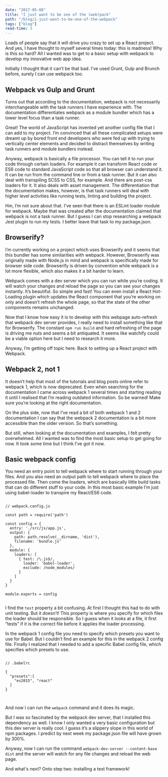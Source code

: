 ```yaml
---
date: "2017-05-08"
title: "I just want to be one of the (web)pack"
path: "/blog/i-just-want-to-be-one-of-the-webpack"
tags: ["blog"] 
read-time: 3
---
```


Loads of people say that it will drive you crazy to set up a React project. And yes, I have thought to myself several times today: this is madness! Why is this so hard? All I wanted was to get to a basic setup with webpack to develop my innovative web app idea.

<!--break-->

Initially I thought that it can’t be that bad. I’ve used Grunt, Gulp and Brunch before, surely I can use webpack too.

## Webpack vs Gulp and Grunt

Turns out that according to the documentation, webpack is not necessarily interchangeable with the task runners I have experience with. The documentation differentiates webpack as a module bundler which has a lower level focus than a task runner.

Great! The world of JavaScript has invented yet another config file that I can add to my project. I’m convinced that all these complicated setups were dreamt up by bored front end developers who were fed up with trying to vertically center elements and decided to distract themselves by writing task runners and module bundlers instead.

Anyway, webpack is basically a file processor. You can tell it to run your code through certain loaders. For example it can transform React code or ES6 code to standard JavaScript code so that all browser can understand it. It can be run from the command line or from a task runner. But it can also deal with transpiling SCSS to CSS, for example. And there are post-css loaders for it. It also deals with asset management. The differentiation that the documentation makes, however, is that task runners will deal with higher level activities like running tests, linting and building the project.

Hm, I’m not sure about that. I’ve seen that there is an ESLint loader module for webpack. Maybe that was created after the documentation claimed that webpack is not a task runner. But I guess I can stop researching a webpack Jest plugin to run my tests. I better leave that task to my package.json.

## Browserify?

I’m currently working on a project which uses Browserify and it seems that this bundler has some similarities with webpack. However, Browserify was originally made with Node.js in mind and webpack is specifically made for browser side code.
Browserify is driven by convention while webpack is a lot more flexible, which also makes it a bit harder to learn.

Webpack comes with a dev server which you can run while you’re coding. It will watch your changes and reload the page so you can see your changes instantly. It’s beautiful. So simple and fast! You can even install a React Hot-Loading plugin which updates the React component that you’re working on only and doesn’t refresh the whole page, so that the state of the other components remains unchanged.

Now that I know how easy it is to develop with this webpage auto-refresh that webpack dev server provides, I really need to install something like that for Browserify. The constant `npm run build` and hard refreshing of the page is driving me nuts and seems a bit antiquated. It seems like watchify could be a viable option here but I need to research it more.

Anyway, I’m getting off topic here. Back to setting up a React project with Webpack.

## Webpack 2, not 1

It doesn’t help that most of the tutorials and blog posts online refer to webpack 1, which is now deprecated. Even when searching for the documentation I came across webpack 1 several times and starting reading it until I realised that I’m reading outdated information. So be warned! Make sure you’re looking at the right documentation.

On the plus side, now that I’ve read a bit of both webpack 1 and 2 documentation I can say that the webpack 2 documentation is a bit more accessible than the older version. So that’s something.

But still, when looking at the documentation and examples, I felt pretty overwhelmed. All I wanted was to find the most basic setup to get going for now. It took some time but I think I’ve got it now.

## Basic webpack config

You need an entry point to tell webpack where to start running through your files. And you also need an output path to tell webpack where to place the processed file. Then come the loaders, which are basically little build tasks that can do different stuff to your code. In this most basic example I’m just using babel-loader to transpire my React/ES6 code.

<pre><code class="language-javascript">
// webpack.config.js

const path = require('path')

const config = {
  entry: './src/js/app.js',
  output: {
    path: path.resolve(__dirname, 'dist'),
    filename: 'bundle.js'
  },
  module: {
    loaders: [
      { test: /\.js$/,
        loader: 'babel-loader',
        exclude: /node_modules/
      }
    ]
  }
}

module.exports = config

</code></pre>

I find the `test` property a bit confusing. At first I thought this had to do with unit testing. But it doesn’t! This property is where you specify for which files the loader should be responsible. So I guess when it looks at a file, it first “tests” if it is the correct file before it applies the loader processing.

In the webpack 1 config file you need to specify which presets you want to use for Babel. But I couldn’t find an example for this in the webpack 2 config file. Finally I realized that I needed to add a specific Babel config file, which specifies which presets to use.

<pre><code class="language-javascript">
// .babelrc

{
  "presets":[
    "es2015", "react"
  ]
}


</code></pre>

And now I can run the `webpack` command and it does its magic.

But I was so fascinated by the webpack dev server, that I installed this dependency as well. I know I only wanted a very basic configuration but this dev server is really cool. I guess it’s a slippery slope in this world of npm packages. I predict by next week my package.json file will have grown by 300%.

Anyway, now I can run the command `webpack-dev-server --content-base dist` and the server will watch for any file changes and reload the web page.

And what's next? Onto step two: installing a test framework!



